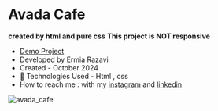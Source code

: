 # Avada Cafe
 **created by html and pure css**
 **This project is NOT responsive**


- [Demo Project](https://ermiarzv.github.io/Avada-cafe/)
- Developed by Ermia Razavi
- Created - October 2024
- 🤖 Technologies Used - Html , css 
- How to reach me : with my
[instagram](https://www.instagram.com/ermia_razavi.dev) and
[linkedin](https://www.linkedin.com/in/ermia-razavi-a611312a3/)


![avada_cafe](https://github.com/user-attachments/assets/8e454615-5da7-4c75-a136-2d8aff7af499)
